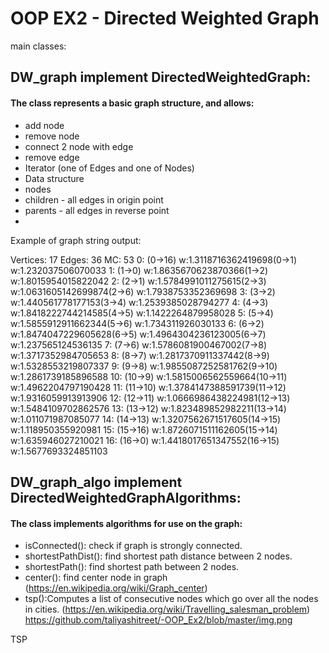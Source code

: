 # OOP EX2 -  Directed Weighted Graph
main classes:

## DW_graph implement DirectedWeightedGraph:
#### The class represents a basic graph structure, and allows:

- add node
- remove node
- connect 2 node with edge
- remove edge
- Iterator (one of Edges and one of Nodes)
- Data structure
- nodes
- children - all edges in origin point
- parents - all edges in reverse point
- 
Example of graph string output:

Vertices: 17 Edges: 36 MC: 53
0: (0->16) w:1.3118716362419698(0->1) w:1.232037506070033
1: (1->0) w:1.8635670623870366(1->2) w:1.8015954015822042
2: (2->1) w:1.5784991011275615(2->3) w:1.0631605142699874(2->6) w:1.7938753352369698
3: (3->2) w:1.440561778177153(3->4) w:1.2539385028794277
4: (4->3) w:1.8418222744214585(4->5) w:1.1422264879958028
5: (5->4) w:1.5855912911662344(5->6) w:1.734311926030133
6: (6->2) w:1.8474047229605628(6->5) w:1.4964304236123005(6->7) w:1.237565124536135
7: (7->6) w:1.5786081900467002(7->8) w:1.3717352984705653
8: (8->7) w:1.2817370911337442(8->9) w:1.5328553219807337
9: (9->8) w:1.9855087252581762(9->10) w:1.2861739185896588
10: (10->9) w:1.5815006562559664(10->11) w:1.4962204797190428
11: (11->10) w:1.3784147388591739(11->12) w:1.9316059913913906
12: (12->11) w:1.0666986438224981(12->13) w:1.5484109702862576
13: (13->12) w:1.823489852982211(13->14) w:1.011071987085077
14: (14->13) w:1.3207562671517605(14->15) w:1.118950355920981
15: (15->16) w:1.8726071511162605(15->14) w:1.635946027210021
16: (16->0) w:1.4418017651347552(16->15) w:1.5677693324851103

## DW_graph_algo implement DirectedWeightedGraphAlgorithms:
#### The class implements algorithms for use on the graph:

- isConnected(): check if graph is strongly connected.
- shortestPathDist(): find shortest path distance between 2 nodes.
- shortestPath(): find shortest path between 2 nodes.
- center(): find center node in graph (https://en.wikipedia.org/wiki/Graph_center)
- tsp():Computes a list of consecutive nodes which go over all the nodes in cities. (https://en.wikipedia.org/wiki/Travelling_salesman_problem)
https://github.com/taliyashitreet/-OOP_Ex2/blob/master/img.png


TSP


